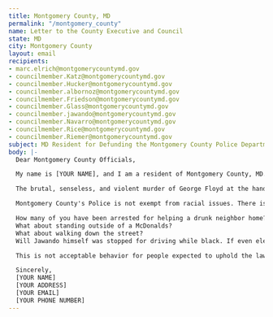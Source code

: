 ```yaml
---
title: Montgomery County, MD
permalink: "/montgomery_county"
name: Letter to the County Executive and Council
state: MD
city: Montgomery County
layout: email
recipients:
- marc.elrich@montgomerycountymd.gov
- councilmember.Katz@montgomerycountymd.gov
- councilmember.Hucker@montgomerycountymd.gov
- councilmember.albornoz@montgomerycountymd.gov
- councilmember.Friedson@montgomerycountymd.gov
- councilmember.Glass@montgomerycountymd.gov
- councilmember.jawando@montgomerycountymd.gov
- councilmember.Navarro@montgomerycountymd.gov
- councilmember.Rice@montgomerycountymd.gov
- councilmember.Riemer@montgomerycountymd.gov
subject: MD Resident for Defunding the Montgomery County Police Department
body: |-
  Dear Montgomery County Officials,

  My name is [YOUR NAME], and I am a resident of Montgomery County, MD. This past week, our nation has been gripped by protests calling for rapid and meaningful change with regard to police behavior, an end to racism and anti-blackness, and immediate reform in how black people are treated in America. Our county has been at the forefront of much of this action.

  The brutal, senseless, and violent murder of George Floyd at the hands of police officers derelict in their duties to protect and serve is deeply disturbing. We, as a nation, are in need of a drastic overhaul in policing. Systems of oppression must be undone, and reallocating much of the budget for the MPD to programs and city-led initiatives that support education, rehabilitation, public health, and community-oriented initiatives is a goal that must be achieved.

  Montgomery County's Police is not exempt from racial issues. There is story after story of black people being harassed, searched and arrested for simple being black.

  How many of you have been arrested for helping a drunk neighbor home?
  What about standing outside of a McDonalds?
  What about walking down the street?
  Will Jawando himself was stopped for driving while black. If even elected officials are not safe from this treatment, how can the average person have any sense of safety and trust in the police?

  This is not acceptable behavior for people expected to uphold the law and keep all members of the community safe. There are consequences to actions. Even if you wear a badge.

  Sincerely,
  [YOUR NAME]
  [YOUR ADDRESS]
  [YOUR EMAIL]
  [YOUR PHONE NUMBER]
---
```


